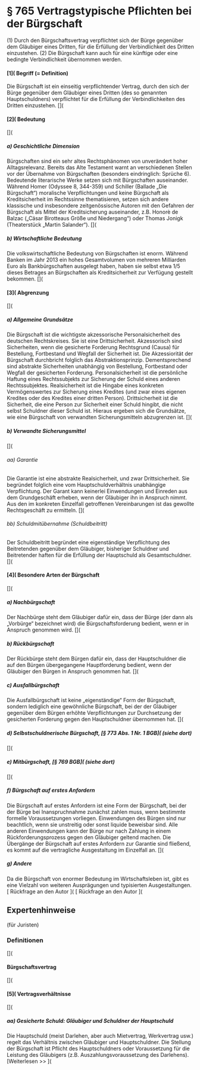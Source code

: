 # § 765 Vertragstypische Pflichten bei der Bürgschaft
(1) Durch den Bürgschaftsvertrag verpflichtet sich der Bürge gegenüber dem Gläubiger eines Dritten, für die Erfüllung der Verbindlichkeit des Dritten einzustehen.
(2) Die Bürgschaft kann auch für eine künftige oder eine bedingte Verbindlichkeit übernommen werden.
#### [1]( Begriff (= Definition)
Die Bürgschaft ist ein einseitig verpflichtender Vertrag, durch den sich der Bürge gegenüber dem Gläubiger eines Dritten (des so genannten Hauptschuldners) verpflichtet für die Erfüllung der Verbindlichkeiten des Dritten einzustehen.
[](
#### [2]( Bedeutung
[](
##### a) Geschichtliche Dimension
Bürgschaften sind ein sehr altes Rechtsphänomen von unverändert hoher Alltagsrelevanz.
Bereits das Alte Testament warnt an verschiedenen Stellen vor der Übernahme von Bürgschaften (besonders eindringlich: Sprüche 6).
Bedeutende literarische Werke setzen sich mit Bürgschaften auseinander. Während Homer (Odyssee 8, 344-359) und Schiller (Ballade „Die Bürgschaft“) moralische Verpflichtungen und keine Bürgschaft als Kreditsicherheit im Rechtssinne thematisieren, setzen sich andere klassische und insbesondere zeitgenössische Autoren mit den Gefahren der Bürgschaft als Mittel der Kreditsicherung auseinander, z.B. Honorè de Balzac („Cäsar Birotteaus Größe und Niedergang“) oder Thomas Jonigk (Theaterstück „Martin Salander“).
[](
##### b) Wirtschaftliche Bedeutung
Die volkswirtschaftliche Bedeutung von Bürgschaften ist enorm. Während Banken im Jahr 2013 ein hohes Gesamtvolumen von mehreren Milliarden Euro als Bankbürgschaften ausgelegt haben, haben sie selbst etwa 1/5 dieses Betrages an Bürgschaften als Kreditsicherheit zur Verfügung gestellt bekommen.
[](
#### [3]( Abgrenzung
[](
##### a) Allgemeine Grundsätze
Die Bürgschaft ist die wichtigste akzessorische Personalsicherheit des deutschen Rechtskreises. Sie ist eine Drittsicherheit.
Akzessorisch sind Sicherheiten, wenn die gesicherte Forderung Rechtsgrund (Causa) für Bestellung, Fortbestand und Wegfall der Sicherheit ist. Die Akzessiorität der Bürgschaft durchbricht folglich das Abstraktionsprinzip. Dementsprechend sind abstrakte Sicherheiten unabhängig von Bestellung, Fortbestand oder Wegfall der gesicherten Forderung.
Personalsicherheit ist die persönliche Haftung eines Rechtssubjekts zur Sicherung der Schuld eines anderen Rechtssubjektes. Realsicherheit ist die Hingabe eines konkreten Vermögenswertes zur Sicherung eines Kredites (und zwar eines eigenen Kredites oder des Kredites einer dritten Person).
Drittsicherheit ist die Sicherheit, die eine Person zur Sicherheit einer Schuld hingibt, die nicht selbst Schuldner dieser Schuld ist.
Hieraus ergeben sich die Grundsätze, wie eine Bürgschaft von verwandten Sicherungsmitteln abzugrenzen ist.
[](
##### b) Verwandte Sicherungsmittel
[](
###### aa) Garantie
Die Garantie ist eine abstrakte Realsicherheit, und zwar Drittsicherheit. Sie begründet folglich eine vom Hauptschuldverhältnis unabhängige Verpflichtung. Der Garant kann keinerlei Einwendungen und Einreden aus dem Grundgeschäft erheben, wenn der Gläubiger ihn in Anspruch nimmt. Aus den im konkreten Einzelfall getroffenen Vereinbarungen ist das gewollte Rechtsgeschäft zu ermitteln.
[](
###### bb) Schuldmitübernahme (Schuldbeitritt)
Der Schuldbeitritt begründet eine eigenständige Verpflichtung des Beitretenden gegenüber dem Gläubiger, bisheriger Schuldner und Beitretender haften für die Erfüllung der Hauptschuld als Gesamtschuldner.
[](
#### [4]( Besondere Arten der Bürgschaft
[](
##### a) Nachbürgschaft
Der Nachbürge steht dem Gläubiger dafür ein, dass der Bürge (der dann als „Vorbürge“ bezeichnet wird) die Bürgschaftsforderung bedient, wenn er in Anspruch genommen wird.
[](
##### b) Rückbürgschaft
Der Rückbürge steht dem Bürgen dafür ein, dass der Hauptschuldner die auf den Bürgen übergegangene Hauptforderung bedient, wenn der Gläubiger den Bürgen in Anspruch genommen hat.
[](
##### c) Ausfallbürgschaft
Die Ausfallbürgschaft ist keine „eigenständige“ Form der Bürgschaft, sondern lediglich eine gewöhnliche Bürgschaft, bei der der Gläubiger gegenüber dem Bürgen erhöhte Verpflichtungen zur Durchsetzung der gesicherten Forderung gegen den Hauptschuldner übernommen hat.
[](
##### d) Selbstschuldnerische Bürgschaft, [§ 773 Abs. 1 Nr. 1 BGB]( (siehe dort)
[](
##### e) Mitbürgschaft, [§ 769 BGB]( (siehe dort)
[](
##### f) Bürgschaft auf erstes Anfordern
Die Bürgschaft auf erstes Anfordern ist eine Form der Bürgschaft, bei der der Bürge bei Inanspruchnahme zunächst zahlen muss, wenn bestimmte formelle Voraussetzungen vorliegen. Einwendungen des Bürgen sind nur beachtlich, wenn sie unstreitig oder sonst liquide beweisbar sind. Alle anderen Einwendungen kann der Bürge nur nach Zahlung in einem Rückforderungsprozess gegen den Gläubiger geltend machen. Die Übergänge der Bürgschaft auf erstes Anfordern zur Garantie sind fließend, es kommt auf die vertragliche Ausgestaltung im Einzelfall an.
[](
##### g) Andere
Da die Bürgschaft von enormer Bedeutung im Wirtschaftsleben ist, gibt es eine Vielzahl von weiteren Ausprägungen und typisierten Ausgestaltungen.
[ Rückfrage an den Autor ]( [ Rückfrage an den Autor ](
## Expertenhinweise
(für Juristen)
### Definitionen
[](
#### Bürgschaftsvertrag
[](
#### [5]( Vertragsverhältnisse
[](
##### aa) Gesicherte Schuld: Gläubiger und Schuldner der Hauptschuld
Die Hauptschuld (meist Darlehen, aber auch Mietvertrag, Werkvertrag usw.) regelt das Verhältnis zwischen Gläubiger und Hauptschuldner. Die Stellung der Bürgschaft ist Pflicht des Hauptschuldners oder Voraussetzung für die Leistung des Gläubigers (z.B. Auszahlungsvoraussetzung des Darlehens).
[Weiterlesen >> ](